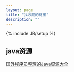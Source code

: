 ```yaml
---
layout: page
title: "我收藏的链接"
description: ""
---
```

{% include JB/setup %}

## java资源
[国外程序员整理的Java资源大全](http://www.importnew.com/14429.html)
